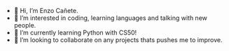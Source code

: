 - 👋 Hi, I’m Enzo Cañete.
- 👀 I’m interested in coding, learning languages and talking with new people.
- 🌱 I’m currently learning Python with CS50!
- 💞️ I’m looking to collaborate on any projects thats pushes me to improve.
<!---
enzo0989/enzo0989 is a ✨ special ✨ repository because its `README.md` (this file) appears on your GitHub profile.
You can click the Preview link to take a look at your changes.
--->
